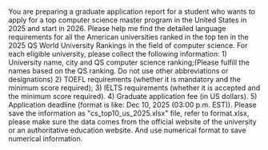 You are preparing a graduate application report for a student who wants to apply for a top computer science master program in the United States in 2025 and start in 2026. Please help me find the detailed language requirements for all the American universities ranked in the top ten in the 2025 QS World University Rankings in the field of computer science. For each eligible university, please collect the following information: 1) University name, city and QS computer science ranking;(Please fulfill the names based on the QS ranking. Do not use other abbreviations or designations) 2) TOEFL requirements (whether it is mandatory and the minimum score required); 3) IELTS requirements (whether it is accepted and the minimum score required). 4) Graduate application fee (in US dollars). 5) Application deadline (format is like: Dec 10, 2025 (03:00 p.m. EST)). Please save the information as "cs_top10_us_2025.xlsx" file, refer to format.xlsx, please make sure the data comes from the official website of the university or an authoritative education website. And use numerical format to save numerical information.